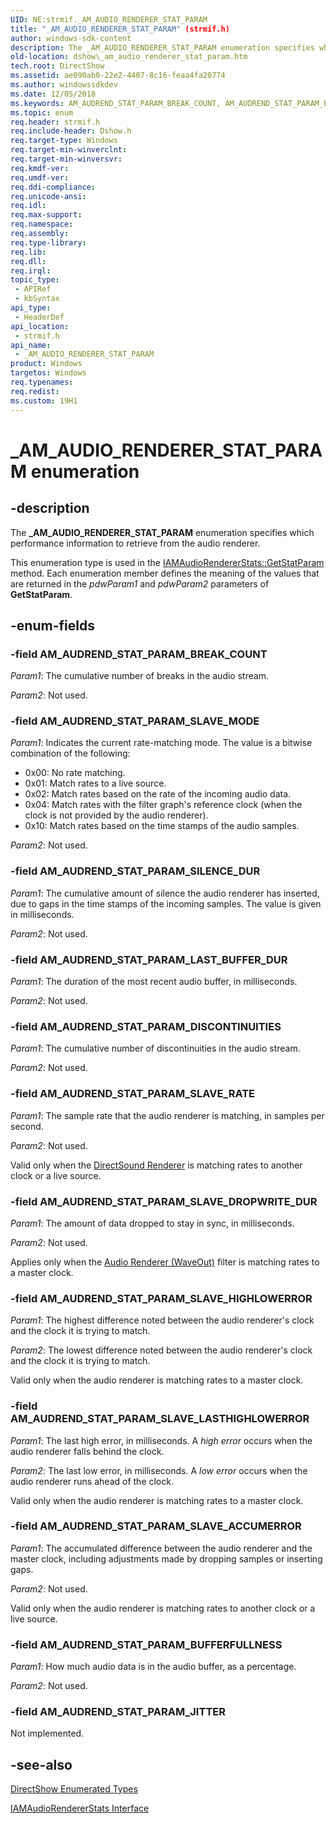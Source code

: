 ```yaml
---
UID: NE:strmif._AM_AUDIO_RENDERER_STAT_PARAM
title: "_AM_AUDIO_RENDERER_STAT_PARAM" (strmif.h)
author: windows-sdk-content
description: The _AM_AUDIO_RENDERER_STAT_PARAM enumeration specifies which performance information to retrieve from the audio renderer.
old-location: dshow\_am_audio_renderer_stat_param.htm
tech.root: DirectShow
ms.assetid: ae090ab0-22e2-4407-8c16-feaa4fa20774
ms.author: windowssdkdev
ms.date: 12/05/2018
ms.keywords: AM_AUDREND_STAT_PARAM_BREAK_COUNT, AM_AUDREND_STAT_PARAM_BUFFERFULLNESS, AM_AUDREND_STAT_PARAM_DISCONTINUITIES, AM_AUDREND_STAT_PARAM_JITTER, AM_AUDREND_STAT_PARAM_LAST_BUFFER_DUR, AM_AUDREND_STAT_PARAM_SILENCE_DUR, AM_AUDREND_STAT_PARAM_SLAVE_ACCUMERROR, AM_AUDREND_STAT_PARAM_SLAVE_DROPWRITE_DUR, AM_AUDREND_STAT_PARAM_SLAVE_HIGHLOWERROR, AM_AUDREND_STAT_PARAM_SLAVE_LASTHIGHLOWERROR, AM_AUDREND_STAT_PARAM_SLAVE_MODE, AM_AUDREND_STAT_PARAM_SLAVE_RATE, _AM_AUDIO_RENDERER_STAT_PARAM, _AM_AUDIO_RENDERER_STAT_PARAM enumeration [DirectShow], _AM_AUDIO_RENDERER_STAT_PARAMEnumeration, dshow._am_audio_renderer_stat_param, strmif/AM_AUDREND_STAT_PARAM_BREAK_COUNT, strmif/AM_AUDREND_STAT_PARAM_BUFFERFULLNESS, strmif/AM_AUDREND_STAT_PARAM_DISCONTINUITIES, strmif/AM_AUDREND_STAT_PARAM_JITTER, strmif/AM_AUDREND_STAT_PARAM_LAST_BUFFER_DUR, strmif/AM_AUDREND_STAT_PARAM_SILENCE_DUR, strmif/AM_AUDREND_STAT_PARAM_SLAVE_ACCUMERROR, strmif/AM_AUDREND_STAT_PARAM_SLAVE_DROPWRITE_DUR, strmif/AM_AUDREND_STAT_PARAM_SLAVE_HIGHLOWERROR, strmif/AM_AUDREND_STAT_PARAM_SLAVE_LASTHIGHLOWERROR, strmif/AM_AUDREND_STAT_PARAM_SLAVE_MODE, strmif/AM_AUDREND_STAT_PARAM_SLAVE_RATE, strmif/_AM_AUDIO_RENDERER_STAT_PARAM
ms.topic: enum
req.header: strmif.h
req.include-header: Dshow.h
req.target-type: Windows
req.target-min-winverclnt: 
req.target-min-winversvr: 
req.kmdf-ver: 
req.umdf-ver: 
req.ddi-compliance: 
req.unicode-ansi: 
req.idl: 
req.max-support: 
req.namespace: 
req.assembly: 
req.type-library: 
req.lib: 
req.dll: 
req.irql: 
topic_type:
 - APIRef
 - kbSyntax
api_type:
 - HeaderDef
api_location:
 - strmif.h
api_name:
 - _AM_AUDIO_RENDERER_STAT_PARAM
product: Windows
targetos: Windows
req.typenames: 
req.redist: 
ms.custom: 19H1
---
```


# _AM_AUDIO_RENDERER_STAT_PARAM enumeration


## -description



The <b>_AM_AUDIO_RENDERER_STAT_PARAM</b> enumeration specifies which performance information to retrieve from the audio renderer.



This enumeration type is used in the <a href="https://docs.microsoft.com/windows/desktop/api/strmif/nf-strmif-iamaudiorendererstats-getstatparam">IAMAudioRendererStats::GetStatParam</a> method. Each enumeration member defines the meaning of the values that are returned in the <i>pdwParam1</i> and <i>pdwParam2</i> parameters of <b>GetStatParam</b>.


## -enum-fields




### -field AM_AUDREND_STAT_PARAM_BREAK_COUNT

<i>Param1</i>: The cumulative number of breaks in the audio stream.

<i>Param2</i>: Not used.


### -field AM_AUDREND_STAT_PARAM_SLAVE_MODE

<i>Param1</i>: Indicates the current rate-matching mode. The value is a bitwise combination of the following:

<ul>
<li>0x00: No rate matching.</li>
<li>0x01: Match rates to a live source.</li>
<li>0x02: Match rates based on the rate of the incoming audio data.</li>
<li>0x04: Match rates with the filter graph's reference clock (when the clock is not provided by the audio renderer).</li>
<li>0x10: Match rates based on the time stamps of the audio samples.</li>
</ul>
<i>Param2</i>: Not used.


### -field AM_AUDREND_STAT_PARAM_SILENCE_DUR

<i>Param1</i>: The cumulative amount of silence the audio renderer has inserted, due to gaps in the time stamps of the incoming samples. The value is given in milliseconds.

<i>Param2</i>: Not used.


### -field AM_AUDREND_STAT_PARAM_LAST_BUFFER_DUR

<i>Param1</i>: The duration of the most recent audio buffer, in milliseconds.

<i>Param2</i>: Not used.


### -field AM_AUDREND_STAT_PARAM_DISCONTINUITIES

<i>Param1</i>: The cumulative number of discontinuities in the audio stream.

<i>Param2</i>: Not used.


### -field AM_AUDREND_STAT_PARAM_SLAVE_RATE

<i>Param1</i>: The sample rate that the audio renderer is matching, in samples per second.

<i>Param2</i>: Not used.

Valid only when the <a href="https://docs.microsoft.com/windows/desktop/DirectShow/directsound-renderer-filter">DirectSound Renderer</a> is matching rates to another clock or a live source.


### -field AM_AUDREND_STAT_PARAM_SLAVE_DROPWRITE_DUR

<i>Param1</i>: The amount of data dropped to stay in sync, in milliseconds.

<i>Param2</i>: Not used.

Applies only when the <a href="https://docs.microsoft.com/windows/desktop/DirectShow/audio-renderer--waveout--filter">Audio Renderer (WaveOut)</a> filter is matching rates to a master clock.


### -field AM_AUDREND_STAT_PARAM_SLAVE_HIGHLOWERROR

<i>Param1</i>: The highest difference noted between the audio renderer's clock and the clock it is trying to match.

<i>Param2</i>: The lowest difference noted between the audio renderer's clock and the clock it is trying to match.

Valid only when the audio renderer is matching rates to a master clock.


### -field AM_AUDREND_STAT_PARAM_SLAVE_LASTHIGHLOWERROR

<i>Param1</i>: The last high error, in milliseconds. A <i>high error</i> occurs when the audio renderer falls behind the clock.

<i>Param2</i>: The last low error, in milliseconds. A <i>low error</i> occurs when the audio renderer runs ahead of the clock. 

Valid only when the audio renderer is matching rates to a master clock.


### -field AM_AUDREND_STAT_PARAM_SLAVE_ACCUMERROR

<i>Param1</i>: The accumulated difference between the audio renderer and the master clock, including adjustments made by dropping samples or inserting gaps.

<i>Param2</i>: Not used.

Valid only when the audio renderer is matching rates to another clock or a live source.


### -field AM_AUDREND_STAT_PARAM_BUFFERFULLNESS

<i>Param1</i>: How much audio data is in the audio buffer, as a percentage.

<i>Param2</i>: Not used.


### -field AM_AUDREND_STAT_PARAM_JITTER

Not implemented.


## -see-also




<a href="https://docs.microsoft.com/windows/desktop/DirectShow/directshow-enumerated-types">DirectShow Enumerated Types</a>



<a href="https://docs.microsoft.com/windows/desktop/api/strmif/nn-strmif-iamaudiorendererstats">IAMAudioRendererStats Interface</a>
 

 

